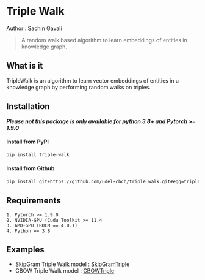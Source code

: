 # Triple Walk
Author : Sachin Gavali

> A random walk based algorithm to learn embeddings of entities in knowledge graph.

## What is it
TripleWalk is an algorithm to learn vector embeddings of entities in a knowledge graph by performing random walks on triples.

## Installation

***Please not this package is only available for python 3.8+ and Pytorch >= 1.9.0***

#### Install from PyPI
``` Python
pip install triple-walk
```

#### Install from Github
``` bash
pip install git+https://github.com/udel-cbcb/triple_walk.git#egg=triple_walk
```


## Requirements
```
1. Pytorch >= 1.9.0
2. NVIDIA-GPU (Cuda Toolkit >= 11.4
3. AMD-GPU (ROCM == 4.0.1)
4. Python == 3.8
```

## Examples
* SkipGram Triple Walk model : [SkipGramTriple](examples/skipgram_triple_walk.py)
* CBOW Triple Walk model : [CBOWTriple](examples/skipgram_triple_walk.py)


